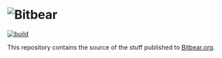 # ![Bitbear][banner]

[![build][build-badge]][build-link]

This repository contains the source of the stuff published to [Bitbear.org].

[banner]: https://repository-images.githubusercontent.com/89099209/95bd4180-8b68-11eb-9dbf-b449b2505aaf
[bitbear.org]: http://bitbear.org/
[build-badge]: https://github.com/asbjornu/bitbear.org/actions/workflows/build.yml/badge.svg
[build-link]: https://github.com/asbjornu/bitbear.org/actions/workflows/build.yml

